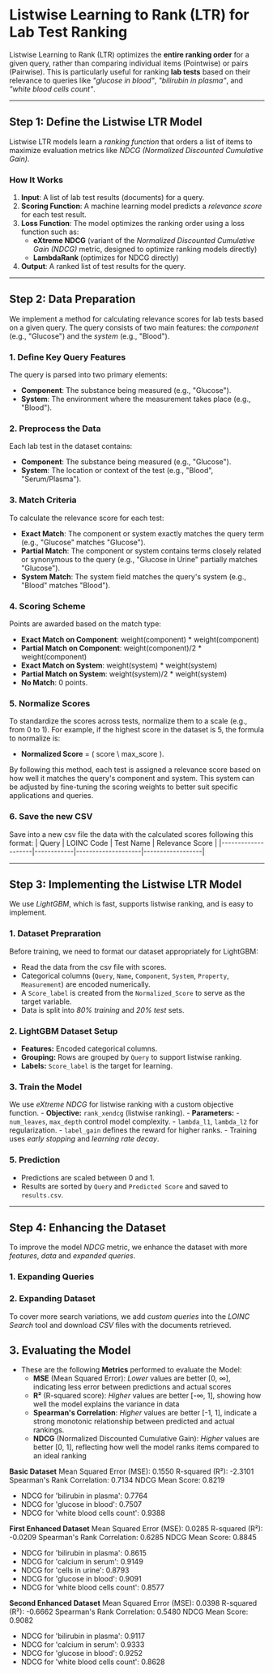 # **Listwise Learning to Rank (LTR) for Lab Test Ranking**  
Listwise Learning to Rank (LTR) optimizes the **entire ranking order** for a given query, rather than comparing individual items (Pointwise) or pairs (Pairwise). This is particularly useful for ranking **lab tests** based on their relevance to queries like *"glucose in blood"*, *"bilirubin in plasma"*, and *"white blood cells count"*.  

---

## **Step 1: Define the Listwise LTR Model**  
Listwise LTR models learn a *ranking function* that orders a list of items to maximize evaluation metrics like *NDCG (Normalized Discounted Cumulative Gain)*.

### **How It Works**  
1. **Input**: A list of lab test results (documents) for a query.  
2. **Scoring Function**: A machine learning model predicts a *relevance score* for each test result.  
3. **Loss Function**: The model optimizes the ranking order using a loss function such as:
   - **eXtreme NDCG** (variant of the *Normalized Discounted Cumulative Gain (NDCG)* metric, designed to optimize ranking models directly)  
   - **LambdaRank** (optimizes for NDCG directly)  
4. **Output**: A ranked list of test results for the query.  

---

## **Step 2: Data Preparation**  

We implement a method for calculating relevance scores for lab tests based on a given query. The query consists of two main features: the *component* (e.g., "Glucose") and the *system* (e.g., "Blood"). 

### **1. Define Key Query Features**
   The query is parsed into two primary elements:
   - **Component**: The substance being measured (e.g., "Glucose").
   - **System**: The environment where the measurement takes place (e.g., "Blood").

### **2. Preprocess the Data**
   Each lab test in the dataset contains:
   - **Component**: The substance being measured (e.g., "Glucose").
   - **System**: The location or context of the test (e.g., "Blood", "Serum/Plasma").

### **3. Match Criteria**  
   To calculate the relevance score for each test:
   - **Exact Match**: The component or system exactly matches the query term (e.g., "Glucose" matches "Glucose").
   - **Partial Match**: The component or system contains terms closely related or synonymous to the query (e.g., "Glucose in Urine" partially matches "Glucose").
   - **System Match**: The system field matches the query's system (e.g., "Blood" matches "Blood").

### **4. Scoring Scheme**
   Points are awarded based on the match type:
   - **Exact Match on Component**:  weight(component) * weight(component)
   - **Partial Match on Component**: weight(component)/2 * weight(component)
   - **Exact Match on System**: weight(system) * weight(system)
   - **Partial Match on System**: weight(system)/2 * weight(system)
   - **No Match**: 0 points.

### **5. Normalize Scores**
   To standardize the scores across tests, normalize them to a scale (e.g., from 0 to 1). For example, if the highest score in the dataset is 5, the formula to normalize is:  
   - **Normalized Score** = \( score \ max_score \).

By following this method, each test is assigned a relevance score based on how well it matches the query's component and system. This system can be adjusted by fine-tuning the scoring weights to better suit specific applications and queries.

### **6. Save the new CSV**
Save into a new csv file the data with the calculated scores following this format:
| Query              | LOINC Code | Test Name          | Relevance Score  |
|--------------------|------------|--------------------|------------------|


---

## **Step 3: Implementing the Listwise LTR Model**  

We use *LightGBM*, which is fast, supports listwise ranking, and is easy to implement.

### **1. Dataset Prepraration**  
   Before training, we need to format our dataset appropriately for LightGBM:
   - Read the data from the csv file with scores.
   - Categorical columns (`Query`, `Name`, `Component`, `System`, `Property`, `Measurement`) are encoded numerically.
   - A `Score_label` is created from the `Normalized_Score` to serve as the target variable.
   - Data is split into *80% training* and *20% test* sets.

### **2. LightGBM Dataset Setup**   
   - **Features:** Encoded categorical columns.
   - **Grouping:** Rows are grouped by `Query` to support listwise ranking.
   - **Labels:** `Score_label` is the target for learning.

### **3. Train the Model**  
   We use *eXtreme NDCG* for listwise ranking with a custom objective function.
      - **Objective:** `rank_xendcg` (listwise ranking).
      - **Parameters:**
         - `num_leaves`, `max_depth` control model complexity.
         - `lambda_l1`, `lambda_l2` for regularization.
         - `label_gain` defines the reward for higher ranks.
      - Training uses *early stopping* and *learning rate decay*.


### **5. Prediction**
   - Predictions are scaled between 0 and 1.
   - Results are sorted by `Query` and `Predicted Score` and saved to `results.csv`.

---


## **Step 4: Enhancing the Dataset**  

To improve the model *NDCG* metric, we enhance the dataset with more *features*, *data* and *expanded queries*.

### **1. Expanding Queries**  

### **2. Expanding Dataset**
To cover more search variations, we add *custom queries* into the *LOINC Search* tool and download *CSV* files with the documents retrieved.

## **3. Evaluating the Model**  
- These are the following **Metrics** performed to evaluate the Model:
  - **MSE** (Mean Squared Error): *Lower* values are better [0, ∞], indicating less error between predictions and actual scores
  - **R²** (R-squared score): *Higher* values are better [-∞, 1], showing how well the model explains the variance in data
  - **Spearman's Correlation**: *Higher* values are better [-1, 1], indicate a strong monotonic relationship between predicted and actual rankings.
  - **NDCG** (Normalized Discounted Cumulative Gain): *Higher* values are better [0, 1], reflecting how well the model ranks items compared to an ideal ranking

**Basic Dataset**
Mean Squared Error (MSE): 0.1550
R-squared (R²): -2.3101
Spearman's Rank Correlation: 0.7134
NDCG Mean Score: 0.8219
- NDCG for 'bilirubin in plasma': 0.7764
- NDCG for 'glucose in blood': 0.7507
- NDCG for 'white blood cells count': 0.9388

**First Enhanced Dataset**
Mean Squared Error (MSE): 0.0285
R-squared (R²): -0.0209
Spearman's Rank Correlation: 0.6285
NDCG Mean Score: 0.8845
- NDCG for 'bilirubin in plasma': 0.8615
- NDCG for 'calcium in serum': 0.9149
- NDCG for 'cells in urine': 0.8793
- NDCG for 'glucose in blood': 0.9091
- NDCG for 'white blood cells count': 0.8577

**Second Enhanced Dataset**
Mean Squared Error (MSE): 0.0398
R-squared (R²): -0.6662
Spearman's Rank Correlation: 0.5480
NDCG Mean Score: 0.9082
- NDCG for 'bilirubin in plasma': 0.9117
- NDCG for 'calcium in serum': 0.9333
- NDCG for 'glucose in blood': 0.9252
- NDCG for 'white blood cells count': 0.8628


